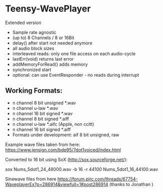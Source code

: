 # Teensy-WavePlayer

Extended version

- Sample rate agnostic
- (up to) 8 Channels / 8 or 16Bit
- delay() after start not needed anymore
- all audio block sizes
- interleaved reads: only one file access on each audio-cycle
- lastErr(void) returns last error
- addMemoryForRead() adds memory
- synchronized start
- optional: can use EventResponder - no reads during interrupt

## Working Formats:
- n channel 8 bit unsigned *.wav
- n channel u-law *.wav
- n channel 16 bit signed *.wav
- n channel 8 bit signed *.aiff
- n channel u-law *.aifc (Apple, non ccitt)
- n channel 16 bit signed *.aiff
- Formats under development: aif 8 bit unsigned, raw



Example wave files taken from here:
https://www.jensign.com/bdp95/7dot1voiced/index.html

Converted to 16 bit using SoX (http://sox.sourceforge.net/):

sox  Nums_5dot1_24_48000.wav -b 16 -r 44100 Nums_5dot1_16_44100.wav

Sinewave files from here https://forum.pjrc.com/threads/67754-WaveplayerEx?p=286914&viewfull=1#post286914 (thanks to Jonathan )
